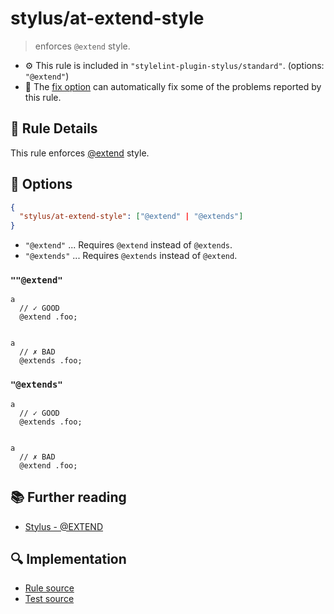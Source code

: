 # stylus/at-extend-style

> enforces `@extend` style.

- :gear: This rule is included in `"stylelint-plugin-stylus/standard"`. (options: `"@extend"`)
- :wrench: The [fix option](https://stylelint.io/user-guide/usage/options#fix) can automatically fix some of the problems reported by this rule.

## :book: Rule Details

This rule enforces [@extend] style.

## :wrench: Options

```json
{
  "stylus/at-extend-style": ["@extend" | "@extends"]
}
```

- `"@extend"` ... Requires `@extend` instead of `@extends`.
- `"@extends"` ... Requires `@extends` instead of `@extend`.

### `""@extend"`

<stylelint-code-block fix :rules="{ 'stylus/at-extend-style': '@extend' }">

```styl
a
  // ✓ GOOD
  @extend .foo;


a
  // ✗ BAD
  @extends .foo;
```

</stylelint-code-block>

### `"@extends"`

<stylelint-code-block fix :rules="{ 'stylus/at-extend-style': '@extends' }">

```styl
a
  // ✓ GOOD
  @extends .foo;


a
  // ✗ BAD
  @extend .foo;
```

</stylelint-code-block>

## :books: Further reading

- [Stylus - @EXTEND]

[Stylus - @EXTEND]: https://stylus-lang.com/docs/block.html
[@extend]: https://stylus-lang.com/docs/extend.html

## :mag: Implementation

- [Rule source](https://github.com/ota-meshi/stylelint-plugin-stylus/blob/master/lib/rules/at-extend-style.js)
- [Test source](https://github.com/ota-meshi/stylelint-plugin-stylus/blob/master/tests/lib/rules/at-extend-style.js)
